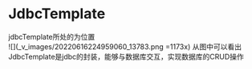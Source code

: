# JdbcTemplate
jdbcTemplate所处的为位置  
![](_v_images/20220616224959060_13783.png =1173x)
从图中可以看出JdbcTemplate是jdbc的封装，能够与数据库交互，实现数据库的CRUD操作  
